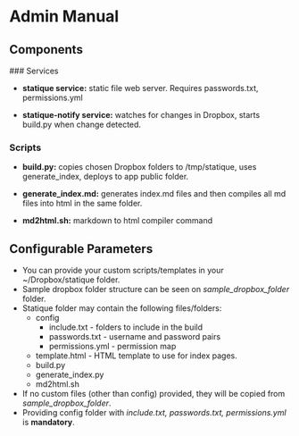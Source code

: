 # Admin Manual

## Components

### Services

* **statique service:** static file web server. Requires passwords.txt, permissions.yml

* **statique-notify service:** watches for changes in Dropbox, starts build.py when change detected.

### Scripts

* **build.py:** copies chosen Dropbox folders to /tmp/statique, uses generate_index, deploys to app public folder.

* **generate_index.md:**  generates index.md files and then compiles all md files into html in the same folder.

* **md2html.sh:** markdown to html compiler command


## Configurable Parameters

* You can provide your custom scripts/templates in your ~/Dropbox/statique folder.
* Sample dropbox folder structure can be seen on *sample_dropbox_folder* folder.
* Statique folder may contain the following files/folders:
  * config
    * include.txt - folders to include in the build
    * passwords.txt - username and password pairs
    * permissions.yml - permission map
  * template.html - HTML template to use for index pages.
  * build.py
  * generate_index.py
  * md2html.sh
* If no custom files (other than config) provided, they will be copied from *sample_dropbox_folder*.
* Providing config folder with *include.txt, passwords.txt, permissions.yml* is **mandatory**.
